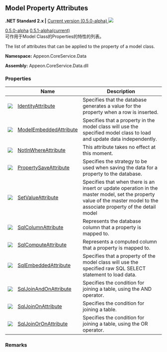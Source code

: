 ## **Model Property Attributes**

**.NET Standard 2.x |**  <a href="javascript:void(0)" class="dropdown">Current version (0.5.0-alpha) <img src="~/images/dropdown.png" class="dropdownpic"/></a>
<div class="otherversions"  value="versdiv">
<a href="javascript:void(0)">0.5.0-alpha</a>
<a href="javascript:void(0)">0.5.1-alpha(current)</a>
</div>
可作用于Model Class的Properties的特性的列表。

The list of attributes that can be applied to the property of a model class.

**Namespace:** Appeon.CoreService.Data

**Assembly:** Appeon.CoreService.Data.dll



### **Properties**

|                                                              | Name                                                         | Description |
| ------------------------------------------------------------ | ------------------------------------------------------------ | ----------- |
| ![](~/images/property.jpeg) | [IdentityAttribute](IdentityAttribute/IdentityAttribute.html) | Specifies that the database generates a value for the property when a row is inserted. |
| ![](~/images/property.jpeg) | [ModelEmbeddedAttribute](ModelEmbeddedAttribute/ModelEmbeddedAttribute.html) | Specifies that a property in the model class will use the specified model class to load and update data independently. |
| ![](~/images/property.jpeg) | [NotInWhereAttribute](NotInWhereAttribute/NotInWhereAttribute.html) | This attribute takes no effect at this moment. |
| ![](~/images/property.jpeg) | [PropertySaveAttribute](PropertySaveAttribute/PropertySaveAttribute.html) | Specifies the strategy to be used when saving the data for a property to the database. |
| ![](~/images/property.jpeg) | [SetValueAttribute](SetValueAttribute/SetValueAttribute.html) | Specifies that when there is an insert or update operation in the master model, set the property value of the master model to the associate property of the detail model |
| ![](~/images/property.jpeg) | [SqlColumnAttribute](SqlColumnAttribute/SqlColumnAttribute.html) | Represents the database column that a property is mapped to. |
| ![](~/images/property.jpeg) | [SqlComputeAttribute](SqlComputeAttribute/SqlComputeAttribute.html) | Represents a computed column that a property is mapped to. |
| ![](~/images/property.jpeg) | [SqlEmbeddedAttribute](SqlEmbeddedAttribute/SqlEmbeddedAttribute.html) | Specifies that a property of the model class will use the specified raw SQL SELECT statement to load data. |
| ![](~/images/property.jpeg) | [SqlJoinAndOnAttribute](SqlJoinAndOnAttribute/SqlJoinAndOnAttribute.html) | Specifies the condition for joining a table, using the AND operator. |
| ![](~/images/property.jpeg) | [SqlJoinOnAttribute](SqlJoinOnAttribute/SqlJoinOnAttribute.html) | Specifies the condition for joining a table. |
| ![](~/images/property.jpeg) | [SqlJoinOrOnAttribute](SqlJoinOrOnAttribute/SqlJoinOrOnAttribute.html) | Specifies the condition for joining a table, using the OR operator. |

### **Remarks**















